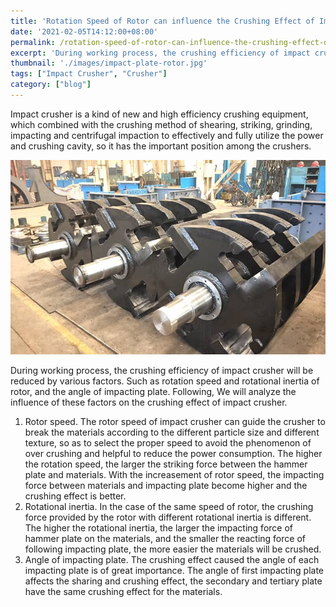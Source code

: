 ```yaml
---
title: 'Rotation Speed of Rotor can influence the Crushing Effect of Impact Crusher'
date: '2021-02-05T14:12:00+08:00'
permalink: /rotation-speed-of-rotor-can-influence-the-crushing-effect-of-impact-crusher
excerpt: 'During working process, the crushing efficiency of impact crusher will be reduced by various factors. Such as rotation speed and rotational inertia of rotor, and the angle of impacting plate.'
thumbnail: './images/impact-plate-rotor.jpg'
tags: ["Impact Crusher", "Crusher"]
category: ["blog"]
---
```

Impact crusher is a kind of new and high efficiency crushing equipment, which combined with the crushing method of shearing, striking, grinding, impacting and centrifugal impaction to effectively and fully utilize the power and crushing cavity, so it has the important position among the crushers.

![Impact Crusher Rotor](./images/impact-plate-rotor.jpg)

During working process, the crushing efficiency of impact crusher will be reduced by various factors. Such as rotation speed and rotational inertia of rotor, and the angle of impacting plate. Following, We will analyze the influence of these factors on the crushing effect of impact crusher.

1. Rotor speed. The rotor speed of impact crusher can guide the crusher to break the materials according to the different particle size and different texture, so as to select the proper speed to avoid the phenomenon of over crushing and helpful to reduce the power consumption. The higher the rotation speed, the larger the striking force between the hammer plate and materials. With the increasement of rotor speed, the impacting force between materials and impacting plate become higher and the crushing effect is better.
2. Rotational inertia. In the case of the same speed of rotor, the crushing force provided by the rotor with different rotational inertia is different. The higher the rotational inertia, the larger the impacting force of hammer plate on the materials, and the smaller the reacting force of following impacting plate, the more easier the materials will be crushed.
3. Angle of impacting plate. The crushing effect caused the angle of each impacting plate is of great importance. The angle of first impacting plate affects the sharing and crushing effect, the secondary and tertiary plate have the same crushing effect for the materials.